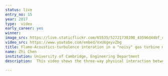 ```yaml
---
status: live
entry_no: 15
year: 2017
type:  video
early_career: yes 
winner: 
image_src: https://live.staticflickr.com/65535/52721730398_43596d44bf_c_d.jpg
video_src: https://www.youtube.com/embed/VxUXgeyvZbg
title: Flame-Acoustics-turbulence interation in a "noisy" gas turbine model combustor
name: Zhi Chen
institution: University of Cambridge, Engineering Department
description:  This video shows the three-way physical interaction between flame, acoustics and turbulence inside a gas turbine model combustor simulated using ARCHER. Air flow is fed into the combustor from the top-left inlet and passes through two swirlers where it is mixed with injected natural gas fuel. The mixture then enters the combustion chamber and ignites immediately forming a swirl flame as projected on the horizontal plane using heat release contours. Due to strong turbulence as indicated by the wrinkled flame surface, the unsteady heat release emits acoustic waves which interact with the combustor internal geometry establishing a thermos-acoustic instability. This can be seen on the vertical plane where the acoustic waves bounce back and forth producing a "screaming" sound. Understanding this problem helps to develop "quieter and greener" combustors for future gas turbines. <br />		The image frames were created using Paraview and made into a movie using Mac iMovie. 
  
---
```

